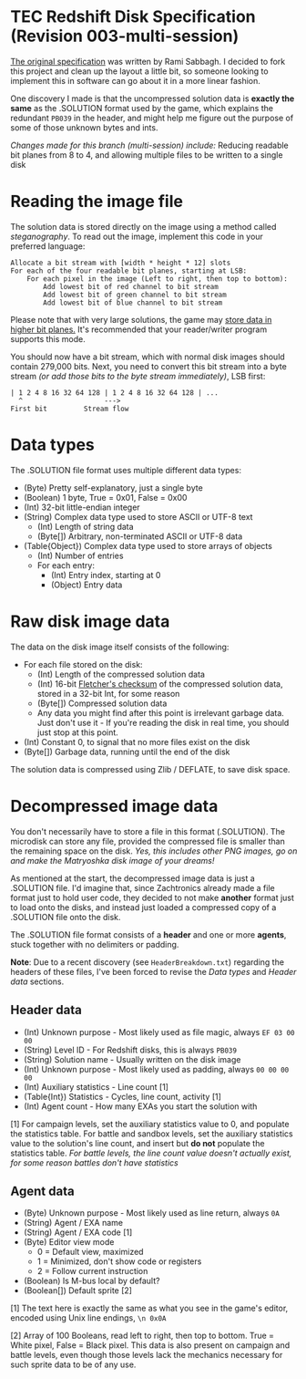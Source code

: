 
# TEC Redshift Disk Specification (Revision 003-multi-session)
[The original specification](https://github.com/Rami-Sabbagh/TEC-Redshift-Disk-Specification) was written by Rami Sabbagh. I decided to fork this project and clean up the layout a little bit, so someone looking to implement this in software can go about it in a more linear fashion.

One discovery I made  is that the uncompressed solution data is **exactly the same** as the .SOLUTION format used by the game, which explains the redundant `PB039` in the header, and might help me figure out the purpose of some of those unknown bytes and ints.

*Changes made for this branch (multi-session) include:* Reducing readable bit planes from 8 to 4, and allowing multiple files to be written to a single disk

# Reading the image file
The solution data is stored directly on the image using a method called *steganography*. To read out the image, implement this code in your preferred language:

```
Allocate a bit stream with [width * height * 12] slots
For each of the four readable bit planes, starting at LSB:
	For each pixel in the image (Left to right, then top to bottom):
		Add lowest bit of red channel to bit stream
		Add lowest bit of green channel to bit stream
		Add lowest bit of blue channel to bit stream
```

Please note that with very large solutions, the game may [store data in higher bit planes.](https://www.reddit.com/r/exapunks/comments/dumqv1/if_youre_curious_a_game_cartridge_filled_to_the/) It's recommended that your reader/writer program supports this mode.

You should now have a bit stream, which with normal disk images should contain 279,000 bits. Next, you need to convert this bit stream into a byte stream *(or add those bits to the byte stream immediately)*, LSB first:

```
| 1 2 4 8 16 32 64 128 | 1 2 4 8 16 32 64 128 | ...
  ^                    --->
First bit         Stream flow
```

# Data types
The .SOLUTION file format uses multiple different data types:
- (Byte) Pretty self-explanatory, just a single byte
- (Boolean) 1 byte, True = 0x01, False = 0x00
- (Int) 32-bit little-endian integer
- (String) Complex data type used to store ASCII or UTF-8 text
  - (Int) Length of string data
  - (Byte[]) Arbitrary, non-terminated ASCII or UTF-8 data
- (Table{Object}) Complex data type used to store arrays of objects
  - (Int) Number of entries
  - For each entry:
    - (Int) Entry index, starting at 0
	- (Object) Entry data

# Raw disk image data
The data on the disk image itself consists of the following:
- For each file stored on the disk:
	- (Int) Length of the compressed solution data
	- (Int) 16-bit [Fletcher's checksum](https://en.wikipedia.org/wiki/Fletcher's_checksum) of the compressed solution data, stored in a 32-bit Int, for some reason
	- (Byte[]) Compressed solution data
	- Any data you might find after this point is irrelevant garbage data. Just don't use it - If you're reading the disk in real time, you should just stop at this point.
- (Int) Constant 0, to signal that no more files exist on the disk
- (Byte[]) Garbage data, running until the end of the disk

The solution data is compressed using Zlib / DEFLATE, to save disk space.

# Decompressed image data
You don't necessarily have to store a file in this format (.SOLUTION). The microdisk can store any file, provided the compressed file is smaller than the remaining space on the disk. *Yes, this includes other PNG images, go on and make the Matryoshka disk image of your dreams!*

As mentioned at the start, the decompressed image data is just a .SOLUTION file. I'd imagine that, since Zachtronics already made a file format just to hold user code, they decided to not make **another** format just to load onto the disks, and instead just loaded a compressed copy of a .SOLUTION file onto the disk.

The .SOLUTION file format consists of a **header** and one or more **agents**, stuck together with no delimiters or padding.

**Note**: Due to a recent discovery (see `HeaderBreakdown.txt`) regarding the headers of these files, I've been forced to revise the *Data types* and *Header data* sections.

## Header data
- (Int) Unknown purpose - Most likely used as file magic, always `EF 03 00 00`
- (String) Level ID - For Redshift disks, this is always `PB039`
- (String) Solution name - Usually written on the disk image
- (Int) Unknown purpose - Most likely used as padding, always `00 00 00 00`
- (Int) Auxiliary statistics - Line count [1]
- (Table{Int}) Statistics - Cycles, line count, activity [1]
- (Int) Agent count - How many EXAs you start the solution with

[1] For campaign levels, set the auxiliary statistics value to 0, and populate the statistics table. For battle and sandbox levels, set the auxiliary statistics value to the solution's line count, and insert but **do not** populate the statistics table. *For battle levels, the line count value doesn't actually exist, for some reason battles don't have statistics*

## Agent data
- (Byte) Unknown purpose - Most likely used as line return, always `0A`
- (String) Agent / EXA name
- (String) Agent / EXA code [1]
- (Byte) Editor view mode
  - 0 = Default view, maximized
  - 1 = Minimized, don't show code or registers
  - 2 = Follow current instruction
- (Boolean) Is M-bus local by default?
- (Boolean[]) Default sprite [2]

[1] The text here is exactly the same as what you see in the game's editor, encoded using Unix line endings, `\n 0x0A`

[2] Array of 100 Booleans, read left to right, then top to bottom. True = White pixel, False = Black pixel. This data is also present on campaign and battle levels, even though those levels lack the mechanics necessary for such sprite data to be of any use.
